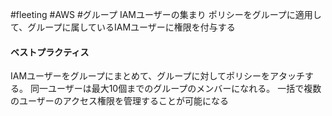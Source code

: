 #fleeting #AWS #グループ
IAMユーザーの集まり
ポリシーをグループに適用して、グループに属しているIAMユーザーに権限を付与する
#### ベストプラクティス
IAMユーザーをグループにまとめて、グループに対してポリシーをアタッチする。
同一ユーザーは最大10個までのグループのメンバーになれる。
一括で複数のユーザーのアクセス権限を管理することが可能になる